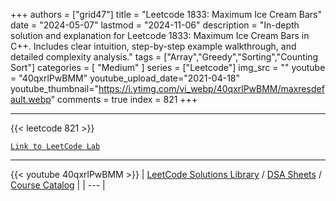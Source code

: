 
+++
authors = ["grid47"]
title = "Leetcode 1833: Maximum Ice Cream Bars"
date = "2024-05-07"
lastmod = "2024-11-06"
description = "In-depth solution and explanation for Leetcode 1833: Maximum Ice Cream Bars in C++. Includes clear intuition, step-by-step example walkthrough, and detailed complexity analysis."
tags = ["Array","Greedy","Sorting","Counting Sort"]
categories = [
    "Medium"
]
series = ["Leetcode"]
img_src = ""
youtube = "40qxrlPwBMM"
youtube_upload_date="2021-04-18"
youtube_thumbnail="https://i.ytimg.com/vi_webp/40qxrlPwBMM/maxresdefault.webp"
comments = true
index = 821
+++



---
{{< leetcode 821 >}}

[`Link to LeetCode Lab`](https://leetcode.com/problems/maximum-ice-cream-bars/description/)

---
{{< youtube 40qxrlPwBMM >}}
| [LeetCode Solutions Library](https://grid47.xyz/leetcode/) / [DSA Sheets](https://grid47.xyz/sheets/) / [Course Catalog](https://grid47.xyz/courses/) |
| --- |
